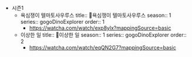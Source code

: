 - 시즌1
	- 욕심쟁이 텔마토사우루스
	  title:: 욕심쟁이 텔마토사우루스
	  season:: 1
	  series:: gogoDinoExplorer
	  order:: 1
		- https://watcha.com/watch/exp8ylx?mappingSource=basic
	- 이상한 일
	  title:: 이상한 일
	  season:: 1
	  series:: gogoDinoExplorer
	  order:: 2
		- https://watcha.com/watch/eqQN2G7?mappingSource=basic